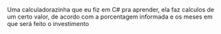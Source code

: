 Uma calculadorazinha que eu fiz em C# pra aprender, ela faz calculos de um certo valor, de acordo com a porcentagem informada e os meses em que será feito o investimento
